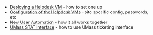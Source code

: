 * [Deploying a Helpdesk VM](Deploying-a-Helpdesk-VM.html) - how to set one up
* [Configuration of the Helpdesk VMs](Configuration-of-the-Helpdesk-VMs.html) - site specific config, passwords, etc
* [New User Automation](New-User-Automation.html) - how it all works together
* [UMass STAT interface](Helpdesk-Automation.html)<!--(UMass-STAT-interface.html) This file is missing, but I'm pretty sure Helpdesk-Automation.md has the content we're looking for --> - how to use UMass ticketing interface
